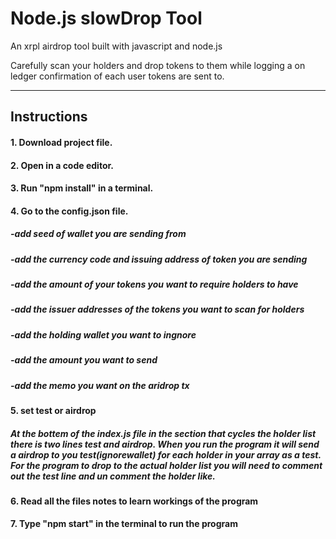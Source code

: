 
# Node.js slowDrop Tool
An xrpl airdrop tool built with javascript and node.js

Carefully scan your holders and drop tokens to them while logging a on ledger confirmation of each user tokens are sent to.

____________________________________________________________________________

## Instructions

#### 1. Download project file.

#### 2. Open in a code editor. 

#### 3. Run "npm install" in a terminal.

#### 4. Go to the config.json file.
##### -add seed of wallet you are sending from
##### -add the currency code and issuing address of token you are sending
##### -add the amount of your tokens you want to require holders to have
##### -add the issuer addresses of the tokens you want to scan for holders
##### -add the holding wallet you want to ingnore 
##### -add the amount you want to send 
##### -add the memo you want on the aridrop tx

#### 5. set test or airdrop
##### At the bottem of the index.js file in the section that cycles the holder list there is two lines test and airdrop. When you run the program it will send a airdrop to you test(ignorewallet) for each holder in your array as a test. For the program to drop to the actual holder list you will need to comment out the test line and un comment the holder like.
 

#### 6. Read all the files notes to learn workings of the program

#### 7. Type "npm start" in the terminal to run the program






